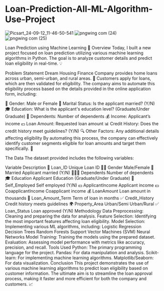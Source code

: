 # Loan-Prediction-All-ML-Algorithm-Use-Project
![Picsart_24-09-12_11-46-50-541](https://github.com/user-attachments/assets/6cf9253e-224d-41e9-b0ed-9d7ebd797ccd)
![pngwing com (24)](https://github.com/user-attachments/assets/5f84b966-7239-4e78-a988-f51ef318ddab)
![pngwing com (25)](https://github.com/user-attachments/assets/324c179a-04c0-4bba-8ccc-cdc04b8599c8)

Loan Prediction using Machine Learning 🚀
Overview
Today, I built a new project focused on loan prediction utilizing various machine learning algorithms in Python. The goal is to analyze customer details and predict loan eligibility in real-time. 💡

Problem Statement
Dream Housing Finance Company provides home loans across urban, semi-urban, and rural areas. 🏡 Customers apply for loans, which are then validated for eligibility. The company aims to automate this eligibility process based on the details provided in the online application form, including:

👤 Gender: Male or Female
💍 Marital Status: Is the applicant married? (Y/N)
🎓 Education: What is the applicant's education level? (Graduate/Under Graduate)
👶 Dependents: Number of dependents
💰 Income: Applicant’s income
💵 Loan Amount: Requested loan amount
📊 Credit History: Does the credit history meet guidelines? (Y/N)
🔍 Other Factors: Any additional details affecting eligibility
By automating this process, the company can effectively identify customer segments eligible for loan amounts and target them specifically. 🎯

The Data
The dataset provided includes the following variables:

Variable	Description
🔑 Loan_ID	Unique Loan ID
👨‍⚖️ Gender	Male/Female
💑 Married	Applicant married (Y/N)
👨‍👩‍👧 Dependents	Number of dependents
🎓 Education	Applicant Education (Graduate/Under Graduate)
💼 Self_Employed	Self employed (Y/N)
💵 ApplicantIncome	Applicant income
💵 CoapplicantIncome	Coapplicant income
💰 LoanAmount	Loan amount in thousands
📅 Loan_Amount_Term	Term of loan in months
✅ Credit_History	Credit history meets guidelines
🌍 Property_Area	Urban/Semi Urban/Rural
✅ Loan_Status	Loan approved (Y/N)
Methodology
Data Preprocessing: Cleaning and preparing the data for analysis.
Feature Selection: Identifying the most important features affecting loan eligibility.
Model Selection: Implementing various ML algorithms, including:
Logistic Regression
Decision Trees
Random Forests
Support Vector Machines (SVM)
Neural Networks
Model Training: Training the models using the prepared dataset.
Evaluation: Assessing model performance with metrics like accuracy, precision, and recall.
Tools Used
Python: The primary programming language for the project.
Pandas: For data manipulation and analysis.
Scikit-learn: For implementing machine learning algorithms.
Matplotlib/Seaborn: For data visualization.
Conclusion
This project demonstrates the use of various machine learning algorithms to predict loan eligibility based on customer information. The ultimate aim is to streamline the loan approval process, making it faster and more efficient for both the company and customers. 📈
